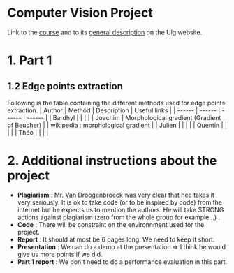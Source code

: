 # Computer Vision Project

Link to the [course] and to its [general description] on the Ulg website.

# 1. Part 1 
## 1.2 Edge points extraction
Following is the table containing the different methods used for edge points extraction.
| Author | Method | Description | Useful links |
| ------ | ------ | ------ | ------ |
| Bardhyl |  |  |  |
| Joachim | Morphological gradient (Gradient of Beucher) |  | [wikipedia : morphological gradient] |
| Julien |  |  |  |
| Quentin |  |  |  |
| Théo |  |  |  |

# 2. Additional instructions about the project

- **Plagiarism** : Mr. Van Droogenbroeck was very clear that hee takes it very seriously. It is ok to take code (or to be inspired by code) from the internet but he expects us to  mention the authors. He will take STRONG actions against plagiarism (zero from the whole group for example...) .
- **Code** : There will be constraint on the environnment used for the project.
- **Report** : It should at most be 6 pages long. We need to keep it short.
- **Presentation** : We can do a demo at the presentation => I think he would give us more points if we did.
- **Part 1 report** : We don't need to do a performance evaluation in this part.



[//]: # (Below is the list of references)

   [course]: <https://orbi.uliege.be/handle/2268/184667>
   [general description]: <https://www.programmes.uliege.be/cocoon/20182019/en/cours/ELEN0016-2.html>
   [wikipedia : morphological gradient]:<https://en.wikipedia.org/wiki/Morphological_gradient>
